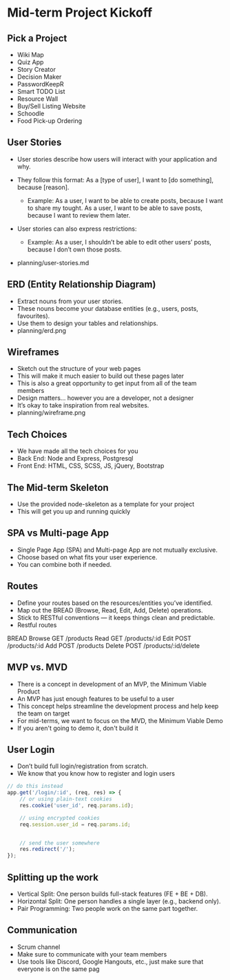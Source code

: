 # Mid-term Project Kickoff

## Pick a Project

- Wiki Map
- Quiz App
- Story Creator
- Decision Maker
- PasswordKeepR
- Smart TODO List
- Resource Wall
- Buy/Sell Listing Website
- Schoodle
- Food Pick-up Ordering

## User Stories

- User stories describe how users will interact with your application and why.

- They follow this format:
  As a [type of user], I want to [do something], because [reason].

  - Example:
    As a user, I want to be able to create posts, because I want to share my tought.
    As a user, I want to be able to save posts, because I want to review them later.

- User stories can also express restrictions:

  - Example:
    As a user, I shouldn’t be able to edit other users’ posts, because I don’t own those posts.

- planning/user-stories.md


## ERD (Entity Relationship Diagram)

- Extract nouns from your user stories.
- These nouns become your database entities (e.g., users, posts, favourites).
- Use them to design your tables and relationships.
- planning/erd.png

## Wireframes

- Sketch out the structure of your web pages
- This will make it much easier to build out these pages later
- This is also a great opportunity to get input from all of the team members
- Design matters... however you are a developer, not a designer
- It’s okay to take inspiration from real websites.
- planning/wireframe.png

## Tech Choices

- We have made all the tech choices for you
- Back End: Node and Express, Postgresql
- Front End: HTML, CSS, SCSS, JS, jQuery, Bootstrap

## The Mid-term Skeleton

- Use the provided node-skeleton as a template for your project
- This will get you up and running quickly

## SPA vs Multi-page App

- Single Page App (SPA) and Multi-page App are not mutually exclusive.
- Choose based on what fits your user experience.
- You can combine both if needed.

## Routes

- Define your routes based on the resources/entities you’ve identified.
- Map out the BREAD (Browse, Read, Edit, Add, Delete) operations.
- Stick to RESTful conventions — it keeps things clean and predictable.
- Restful routes

BREAD
Browse GET /products
Read GET /products/:id
Edit POST /products/:id
Add POST /products
Delete POST /products/:id/delete

## MVP vs. MVD

- There is a concept in development of an MVP, the Minimum Viable Product
- An MVP has just enough features to be useful to a user
- This concept helps streamline the development process and help keep the team on target
- For mid-terms, we want to focus on the MVD, the Minimum Viable Demo
- If you aren't going to demo it, don't build it

## User Login

- Don’t build full login/registration from scratch.
- We know that you know how to register and login users

```js
// do this instead
app.get('/login/:id', (req, res) => {
	// or using plain-text cookies
	res.cookie('user_id', req.params.id);

	// using encrypted cookies
	req.session.user_id = req.params.id;


	// send the user somewhere
	res.redirect('/');
});
```

## Splitting up the work

- Vertical Split: One person builds full-stack features (FE + BE + DB).
- Horizontal Split: One person handles a single layer (e.g., backend only).
- Pair Programming: Two people work on the same part together.

## Communication

- Scrum channel
- Make sure to communicate with your team members
- Use tools like Discord, Google Hangouts, etc., just make sure that everyone is on the same pag

